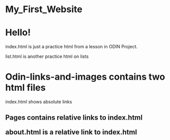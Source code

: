 # My_First_Website
<h1>Hello!</h1>
<p>index.html is just a practice html from a lesson in ODIN Project.</p>
<p>list.html is another practice html on lists</p>
<h1>Odin-links-and-images contains two html files</h1>
    <p>index.html shows absolute links</p>
    <h2>Pages contains relative links to index.html</p>
        <p>about.html is a relative link to index.html</p>

